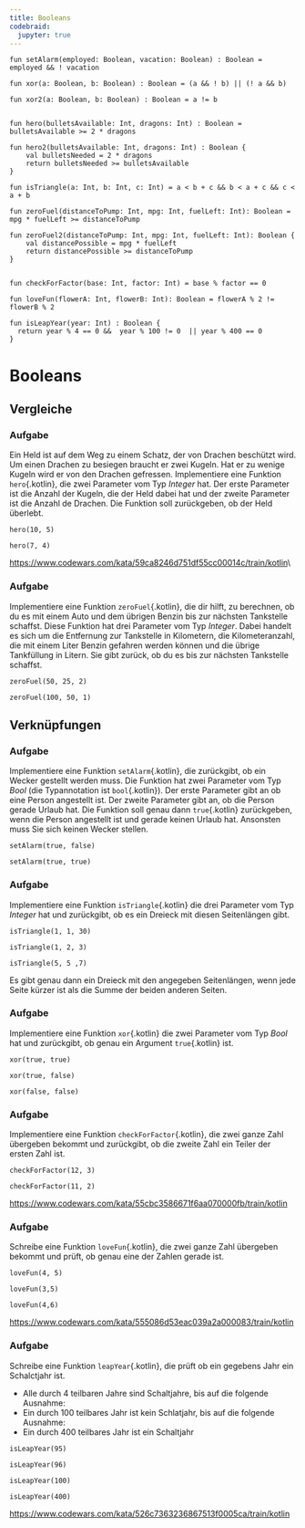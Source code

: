 ```yaml
---
title: Booleans 
codebraid:
  jupyter: true
---
```


```{.kotlin .cb-run first_number=1}
fun setAlarm(employed: Boolean, vacation: Boolean) : Boolean = employed && ! vacation

fun xor(a: Boolean, b: Boolean) : Boolean = (a && ! b) || (! a && b)

fun xor2(a: Boolean, b: Boolean) : Boolean = a != b


fun hero(bulletsAvailable: Int, dragons: Int) : Boolean = bulletsAvailable >= 2 * dragons

fun hero2(bulletsAvailable: Int, dragons: Int) : Boolean {
    val bulletsNeeded = 2 * dragons
    return bulletsNeeded >= bulletsAvailable
}

fun isTriangle(a: Int, b: Int, c: Int) = a < b + c && b < a + c && c < a + b

fun zeroFuel(distanceToPump: Int, mpg: Int, fuelLeft: Int): Boolean = mpg * fuelLeft >= distanceToPump

fun zeroFuel2(distanceToPump: Int, mpg: Int, fuelLeft: Int): Boolean {
    val distancePossible = mpg * fuelLeft
    return distancePossible >= distanceToPump
}


fun checkForFactor(base: Int, factor: Int) = base % factor == 0

fun loveFun(flowerA: Int, flowerB: Int): Boolean = flowerA % 2 != flowerB % 2

fun isLeapYear(year: Int) : Boolean {
  return year % 4 == 0 &&  year % 100 != 0  || year % 400 == 0
}

```

# Booleans

## Vergleiche

### Aufgabe
Ein Held ist auf dem Weg zu einem Schatz, der von Drachen beschützt
wird. Um einen Drachen zu besiegen braucht er zwei Kugeln. Hat er zu
wenige Kugeln wird er von den Drachen gefressen. Implementiere eine
Funktion `hero`{.kotlin}, die zwei Parameter vom Typ *Integer* hat. Der
erste Parameter ist die Anzahl der Kugeln, die der Held dabei hat und
der zweite Parameter ist die Anzahl de Drachen. Die Funktion soll
zurückgeben, ob der Held überlebt.



``` {.kotlin .cb-nb first_number=1}
hero(10, 5)
```
```{.kotlin .cb-nb first_number=1}
hero(7, 4)
```

<https://www.codewars.com/kata/59ca8246d751df55cc00014c/train/kotlin>\


### Aufgabe
Implementiere eine Funktion `zeroFuel`{.kotlin}, die dir hilft, zu
berechnen, ob du es mit einem Auto und dem übrigen Benzin bis zur
nächsten Tankstelle schaffst. Diese Funktion hat drei Parameter vom Typ
*Integer*. Dabei handelt es sich um die Entfernung zur Tankstelle in
Kilometern, die Kilometeranzahl, die mit einem Liter Benzin gefahren
werden können und die übrige Tankfüllung in Litern. Sie gibt zurück, ob
du es bis zur nächsten Tankstelle schaffst.

``` {.kotlin .cb-nb first_number=1}
zeroFuel(50, 25, 2)
```
```{.kotlin .cb-nb first_number=1}
zeroFuel(100, 50, 1)
```

<!-- <https://www.codewars.com/kata/5861d28f124b35723e00005e/train/kotlin> -->


## Verknüpfungen

### Aufgabe
Implementiere eine Funktion `setAlarm`{.kotlin}, die zurückgibt, ob ein
Wecker gestellt werden muss. Die Funktion hat zwei Parameter vom Typ
*Bool* (die Typannotation ist `bool`{.kotlin}). Der erste Parameter gibt
an ob eine Person angestellt ist. Der zweite Parameter gibt an, ob die
Person gerade Urlaub hat. Die Funktion soll genau dann `true`{.kotlin}
zurückgeben, wenn die Person angestellt ist und gerade keinen Urlaub
hat. Ansonsten muss Sie sich keinen Wecker stellen.

<!-- <https://www.codewars.com/kata/568dcc3c7f12767a62000038/train/kotlin>\ -->


``` {.kotlin .cb-nb first_number=1}
setAlarm(true, false)
```
```{.kotlin .cb-nb first_number=1}
setAlarm(true, true)
```

### Aufgabe
Implementiere eine Funktion `isTriangle`{.kotlin} die drei Parameter vom
Typ *Integer* hat und zurückgibt, ob es ein Dreieck mit diesen
Seitenlängen gibt.

``` {.kotlin .cb-nb first_number=1}
isTriangle(1, 1, 30)
```
```{.kotlin .cb-nb first_number=1}
isTriangle(1, 2, 3)
```
```{.kotlin .cb-nb first_number=1}
isTriangle(5, 5 ,7)
```

Es gibt genau dann ein Dreieck mit den angegeben Seitenlängen, wenn jede Seite kürzer ist als die Summe der beiden anderen Seiten.


<!-- <https://www.codewars.com/kata/56606694ec01347ce800001b/train/kotlin> -->


### Aufgabe
Implementiere eine Funktion `xor`{.kotlin} die zwei Parameter vom Typ
*Bool* hat und zurückgibt, ob genau ein Argument `true`{.kotlin} ist.

``` {.kotlin .cb-nb first_number=1}
xor(true, true)
```
```{.kotlin .cb-nb first_number=1}
xor(true, false)
```
```{.kotlin .cb-nb first_number=1}
xor(false, false)
```

<!-- <https://www.codewars.com/kata/56fa3c5ce4d45d2a52001b3c/train/kotlin>\ -->


### Aufgabe
Implementiere eine Funktion `checkForFactor`{.kotlin}, die zwei ganze
Zahl übergeben bekommt und zurückgibt, ob die zweite Zahl ein Teiler der
ersten Zahl ist.

``` {.kotlin .cb-nb first_number=1}
checkForFactor(12, 3)
```
```{.kotlin .cb-nb first_number=1}
checkForFactor(11, 2)
```

<https://www.codewars.com/kata/55cbc3586671f6aa070000fb/train/kotlin>


### Aufgabe

Schreibe eine Funktion `loveFun`{.kotlin}, die zwei ganze
Zahl übergeben bekommt und prüft, ob genau eine der Zahlen gerade ist.

``` {.kotlin .cb-nb first_number=1}
loveFun(4, 5)
```
```{.kotlin .cb-nb first_number=1}
loveFun(3,5)
```
```{.kotlin .cb-nb first_number=1}
loveFun(4,6)
```



<https://www.codewars.com/kata/555086d53eac039a2a000083/train/kotlin>

### Aufgabe

Schreibe eine Funktion `leapYear`{.kotlin}, die prüft ob ein gegebens Jahr ein Schalctjahr ist.

- Alle durch 4 teilbaren Jahre sind Schaltjahre, bis auf die folgende Ausnahme:
- Ein durch 100 teilbares Jahr ist kein Schlatjahr, bis auf die folgende Ausnahme:
- Ein durch 400 teilbares Jahr ist ein Schaltjahr 

``` {.kotlin .cb-nb first_number=1}
isLeapYear(95)
```
``` {.kotlin .cb-nb first_number=1}
isLeapYear(96)
```
```{.kotlin .cb-nb first_number=1}
isLeapYear(100)
```
```{.kotlin .cb-nb first_number=1}
isLeapYear(400)
```

<https://www.codewars.com/kata/526c7363236867513f0005ca/train/kotlin>